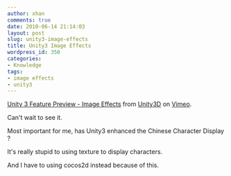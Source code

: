 ```yaml
---
author: xhan
comments: true
date: 2010-06-14 21:14:03
layout: post
slug: unity3-image-effects
title: Unity3 Image Effects
wordpress_id: 350
categories:
- Knowledge
tags:
- image effects
- unity3
---
```




[Unity 3 Feature Preview - Image Effects](http://vimeo.com/12500504) from [Unity3D](http://vimeo.com/unity3d) on [Vimeo](http://vimeo.com).

Can't wait to see it.

Most important for me, has Unity3 enhanced the Chinese Character Display ?

It's really stupid to using texture to display characters.

And I have to using cocos2d instead because of this.
